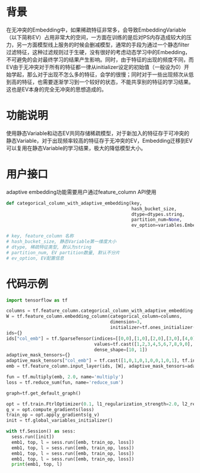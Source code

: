 # 背景
在无冲突的Embedding中，如果稀疏特征非常多，会导致EmbeddingVariable（以下简称EV）占用非常大的空间，一方面在训练的是后对PS内存造成较大的压力，另一方面模型线上服务的时候会删减模型，通常的手段为通过一个静态filter过滤特征，这种过滤规则过于生硬，没有很好的考虑动态学习中的Embedding，不可避免的会对最终学习的结果产生影响。同时，由于特征的出现的频度不同，而EV由于无冲突对于所有的特征都一律从initializer设定的初始值（一般设为0）开始学起，那么对于出现不怎么多的特征，会学的很慢；同时对于一些出现频次从低到高的特征，也需要逐渐学习到一个较好的状态，不能共享别的特征的学习结果。这也是EV本身的完全无冲突的思想造成的。
# 功能说明
使用静态Variable和动态EV共同存储稀疏模型，对于新加入的特征存于可冲突的静态Variable，对于出现频率较高的特征存于无冲突的EV，Embedding迁移到EV可以复用在静态Variable的学习结果，极大的降低模型大小。
# 用户接口
adaptive embedding功能需要用户通过feature_column API使用
```python
def categorical_column_with_adaptive_embedding(key,
                                               hash_bucket_size,
                                               dtype=dtypes.string,
                                               partition_num=None,
                                               ev_option=variables.EmbeddingVariableOption())

# key, feature_column 名称
# hash_bucket_size, 静态Variable第一维度大小
# dtype, 稀疏特征类型, 默认为string
# partition_num, EV partition数量, 默认不分片
# ev_option, EV配置信息
```
# 代码示例
```python
import tensorflow as tf

columns = tf.feature_column.categorical_column_with_adaptive_embedding("col_emb", hash_bucket_size=100, dtype=tf.int64)
W = tf.feature_column.embedding_column(categorical_column=columns,
                                       dimension=3,
                                       initializer=tf.ones_initializer(tf.float32))
ids={}
ids["col_emb"] = tf.SparseTensor(indices=[[0,0],[1,0],[2,0],[3,0],[4,0],[5,0],[6,0],[7,0],[8,0],[9,0]],
                                 values=tf.cast([1,2,3,4,5,6,7,8,9,0], tf.int64),
                                 dense_shape=[10, 1])
adaptive_mask_tensors={}
adaptive_mask_tensors["col_emb"] = tf.cast([1,0,1,0,1,0,0,1,0,1], tf.int32)
emb = tf.feature_column.input_layer(ids, [W], adaptive_mask_tensors=adaptive_mask_tensors)

fun = tf.multiply(emb, 2.0, name='multiply')
loss = tf.reduce_sum(fun, name='reduce_sum')

graph=tf.get_default_graph()

opt = tf.train.FtrlOptimizer(0.1, l1_regularization_strength=2.0, l2_regularization_strength=0.00001)
g_v = opt.compute_gradients(loss)
train_op = opt.apply_gradients(g_v)
init = tf.global_variables_initializer()

with tf.Session() as sess:
  sess.run([init])
  emb1, top, l = sess.run([emb, train_op, loss])
  emb1, top, l = sess.run([emb, train_op, loss])
  emb1, top, l = sess.run([emb, train_op, loss])
  emb1, top, l = sess.run([emb, train_op, loss])
  print(emb1, top, l)
```
